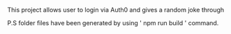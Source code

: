 This project allows user to login via Auth0 and gives a random joke through 

[api]:https://github.com/15Dkatz/official_joke_api

P.S folder files have been generated by using ' npm run build ' command. 
